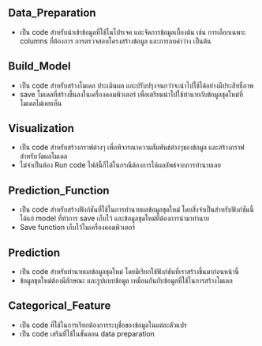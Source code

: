**Data_Preparation**
-
  - เป็น code สำหรับนำเข้าข้อมูลที่ใช้ในโปรเจค และจัดการข้อมูลเบื้องต้น เช่น การเลือกเฉพาะ columns ที่ต้องการ การตรวจสอบโครงสร้างข้อมูล และการลบค่าว่าง เป็นต้น

**Build_Model**
- 
  - เป็น code สำหรับสร้างโมเดล ประเมินผล และปรับปรุงจนกว่าจะนำไปใช้ได้อย่างมีประสิทธื่ภาพ
  - save โมเดลที่สร้างขึ้นลงในเครื่องคอมพิวเตอร์ เพื่อเตรียมนำไปใช้ทำนายกับข้อมูลชุดใหม่ที่โมเดลไม่เคยเห็น

**Visualization**
-
  - เป็น code สำหรับสร้างกราฟต่างๆ เพื่อพิจารณาความสัมพันธ์ต่างๆของข้อมูล และสร้างกราฟสำหรับวัดผลโมเดล
  - ไม่จำเป็นต้อง Run code ไฟล์นี้ก็ได้ในกรณีต้องการได้ผลลัพธ์จากการทำนายเลย

**Prediction_Function**
-
  - เป็น code สำหรับสร้างฟังก์ชันที่ใช้ในการทำนายผลข้อมูลชุดใหม่ โดยสิ่งจำเป็นสำหรับฟังก์ชันนี้ ได้แก่ model ที่ทำการ save เก็บไว้ และข้อมูลชุดใหม่ที่ต้องการนำมาทำนาย
  - Save function เก็บไว้ในเครื่องคอมพิวเตอร์

**Prediction**
-
  - เป็น code สำหรับทำนายผลข้อมูลชุดใหม่ โดยมีเรียกใช้ฟังก์ชันที่เราสร้างขึ้นมาก่อนหน้านี้
  - ข้อมูลชุดใหม่ต้องมีลักษณะ และรูปแบบข้อมูล เหมือนกันกับข้อมูลที่ใช้ในการสร้างโมเดล

**Categorical_Feature**
-
  - เป็น code ที่ใช้ในการเรียกต้องการระบุชื่อของข้อมูลในแต่ละตัวแปร
  - เป็น code เสริมที่ใช้ในขั้นตอน data preparation
